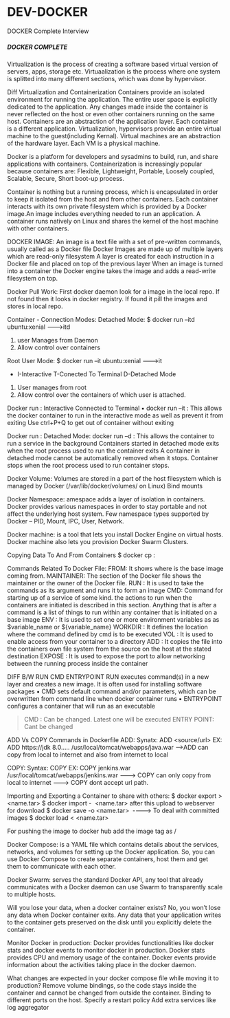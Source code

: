 # DEV-DOCKER
DOCKER Complete Interview

##### DOCKER COMPLETE
Virtualization is the process of creating a software based virtual version of servers, apps, storage etc.
Virtuaalization is the process where one system is splitted into many different sections, which was done by hypervisor.

Diff Virtualization and Containerization
Containers provide an isolated environment for running the application. The entire user space is explicitly dedicated to the application. 
Any changes made inside the container is never reflected on the host or even other containers running on the same host. 
Containers are an abstraction of the application layer. Each container is a different application.
Virtualization, hypervisors provide an entire virtual machine to the guest(including Kernal). 
Virtual machines are an abstraction of the hardware layer. Each VM is a physical machine.

Docker is a platform for developers and sysadmins to build, run, and share applications with containers.
Containerization is increasingly popular because containers are:
Flexible, Lightweight, Portable, Loosely coupled, Scalable, Secure, Short boot-up process.

Container is nothing but a running process, which is encapsulated in order to keep it isolated from the host and from other containers.
Each container interacts with its own private filesystem which is provided by a Docker image.An image includes everything needed to run an application.
A container runs natively on Linux and shares the kernel of the host machine with other containers.

DOCKER IMAGE: 
An image is a text file with a set of pre-written commands, usually called as a Docker file
Docker Images are made up of multiple layers which are read-only filesystem
A layer is created for each instruction in a Docker file and placed on top of the previous layer
When an image is turned into a container the Docker engine takes the image and adds a read-write filesystem on top.
 
Docker Pull Work:
First docker daemon look for a image in the local repo. If not found then it looks in docker registry. If found it pill the images and stores in local repo.

Container - Connection Modes:
Detached Mode: $ docker run –itd ubuntu:xenial  --->itd
1. user Manages from Daemon
2. Allow control over containers

Root User Mode: $ docker run –it ubuntu:xenial  --->it
* I-Interactive  T-Conected To Terminal  D-Detached Mode
1. User manages from root
2. Allow control over the containers of which user is attached.

Docker run : Interactive Connected to Terminal
▪ docker run –it <image-name> : This allows the docker container to run in the interactive mode as well as prevent it from exiting
Use ctrl+P+Q to get out of container without exiting

Docker run : Detached Mode:
docker run –d <image-name> : This allows the container to run a service in the background
Containers started in detached mode exits when the root process used to run the container exits
A container in detached mode cannot be automatically removed when it stops. Container stops when the root process used to run container stops.

Docker Volume:
Volumes are stored in a part of the host filesystem which is managed by Docker (/var/lib/docker/volumes/ on Linux)
Bind mounts

Docker Namespace:
amespace adds a layer of isolation in containers. Docker provides various namespaces in order to stay portable and not affect the underlying host system. 
Few namespace types supported by Docker – PID, Mount, IPC, User, Network.

Docker machine: is a tool that lets you install Docker Engine on virtual hosts. Docker machine also lets you provision Docker Swarm Clusters.

Copying Data To And From Containers
$ docker cp <container name>:<Source path> <Destination Path>

Commands Related To Docker File:
FROM: It shows where is the base image coming from.
MAINTAINER: The section of the Docker file shows the maintainer or the owner of the Docker file.
RUN : It is used to take the commands as its argument and runs it to form an image
CMD: Command for starting up of a service of some kind.  the actions to run when the containers are initiated is described in this section.
    Anything that is after a command is a list of things to run within any container that is initiated on a base image
ENV : It is used to set one or more environment variables as as $variable_name or ${variable_name}
WORKDIR : It defines the location where the command defined by cmd is to be executed
VOL : It is used to enable access from your container to a directory
ADD : It copies the file into the containers own file system from the source on the host at the stated destination
EXPOSE : It is used to expose the port to allow networking between the running process inside the container

DIFF B/W RUN CMD  ENTRYPOINT
RUN executes command(s) in a new layer and creates a new image. It is often used for installing software packages
▪ CMD sets default command and/or parameters, which can be overwritten from command line when docker container runs
▪ ENTRYPOINT configures a container that will run as an executable
>CMD : Can be changed. Latest one will be executed
 >ENTRY POINT: Cant be changed 
 
ADD Vs COPY	Commands in Dockerfile
ADD:
Synatx:  ADD <source/url> <destination>
EX: ADD https://jdk 8.0..... /usr/local/tomcat/webapps/java.war
-->ADD can copy from local to internet and also from internet to local

COPY:
Syntax: COPY <source file> <destination>
EX: COPY jenkins.war /usr/local/tomcat/webapps/jenkins.war
---> COPY can only copy from local to internet
---> COPY dont accept url path. 

Importing and Exporting a Container to share with others:
$ docker export <container ID> > <name.tar>
$ docker import - <image name> <name.tar>    after this upload to webserver for download
$ docker save -o <name.tar> <image name>     ----> To deal with committed images
$ docker load < <name.tar>

For pushing the image to docker hub add the image tag as <Docker username>/<image Name>

Docker Compose: is a YAML file which contains details about the services, networks, and volumes for setting up the Docker application.
So, you can use Docker Compose to create separate containers, host them and get them to communicate with each other. 

Docker Swarm: serves the standard Docker API, any tool that already communicates with a Docker daemon can use Swarm to transparently scale to multiple hosts.

Will you lose your data, when a docker container exists?
No, you won’t lose any data when Docker container exits. Any data that your application writes to the container gets preserved on the disk until you explicitly delete the container.

Monitor Docker in production:
Docker provides functionalities like docker stats and docker events to monitor docker in production. Docker stats provides CPU and memory usage of the container. 
Docker events provide information about the activities taking place in the docker daemon.

What changes are expected in your docker compose file while moving it to production?
Remove volume bindings, so the code stays inside the container and cannot be changed from outside the container.
Binding to different ports on the host.
Specify a restart policy
Add extra services like log aggregator














